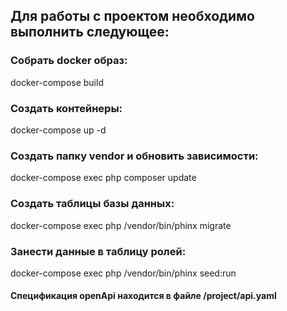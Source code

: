 ## Для работы с проектом необходимо выполнить следующее:
### Собрать docker образ: 
docker-compose build
### Создать контейнеры: 
docker-compose up -d
### Создать папку vendor и обновить зависимости: 
docker-compose exec php composer update
### Создать таблицы базы данных: 
docker-compose exec php /vendor/bin/phinx migrate
### Занести данные в таблицу ролей: 
docker-compose exec php /vendor/bin/phinx seed:run

#### Спецификация openApi находится в файле /project/api.yaml
